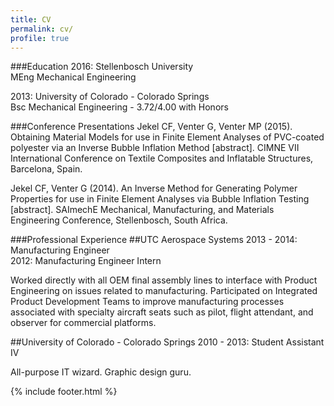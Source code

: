 ```yaml
---
title: CV
permalink: cv/
profile: true
---
```


###Education
2016: Stellenbosch University  
MEng Mechanical Engineering

2013: University of Colorado - Colorado Springs  
Bsc Mechanical Engineering - 3.72/4.00 with Honors

###Conference Presentations
Jekel CF, Venter G, Venter MP (2015). Obtaining Material Models for use in Finite Element Analyses of PVC-coated polyester via an Inverse Bubble Inflation Method [abstract]. CIMNE VII International Conference on Textile Composites and Inflatable Structures, Barcelona, Spain. 

Jekel CF, Venter G (2014). An Inverse Method for Generating Polymer Properties for use in Finite Element Analyses via Bubble Inflation Testing [abstract]. SAImechE Mechanical, Manufacturing, and Materials Engineering Conference, Stellenbosch, South Africa.

###Professional Experience
##UTC Aerospace Systems
2013 - 2014: Manufacturing Engineer  
2012: Manufacturing Engineer Intern  
  
Worked directly with all OEM final assembly lines to interface with Product Engineering on issues related to manufacturing. Participated on Integrated Product Development Teams to improve manufacturing processes associated with specialty aircraft seats such as pilot, flight attendant, and observer for commercial 
platforms. 

##University of Colorado - Colorado Springs
2010 - 2013: Student Assistant IV

All-purpose IT wizard. Graphic design guru. 

{% include footer.html %}
